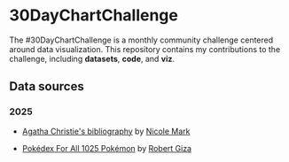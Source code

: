 # 30DayChartChallenge
The #30DayChartChallenge is a monthly community challenge centered
around data visualization.
This repository contains my contributions to the challenge, including
**datasets**, **code**, and **viz**.

## Data sources
### 2025

- [Agatha Christie's
  bibliography](https://docs.google.com/spreadsheets/d/1A8ZRe5KLLAllhT31pCzke4j5qAPqeMKf0jYgyJXcoPs/edit#gid=0)
   by [Nicole Mark](https://www.nicoledesignsdata.net/)

- [Pokédex For All 1025 Pokémon](https://kaggle.com/datasets/rzgiza/pokdex-for-all-1025-pokemon-w-text-description)
  by [Robert Giza](https://github.com/rzgiza)
